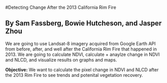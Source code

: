 #Detecting Change After the 2013 California Rim Fire

## By Sam Fassberg, Bowie Hutcheson, and Jasper Zhou

We are going to use Landsat-8 imagery acquired from Google Earth API from before, after, and well after the California Rim Fire that happened in 2013. We are going to calculate NDVI, calculate + anaylze change in NDVI and NLCD, and visualize results on graphs and maps. 

**Objective:** We want to calculate the pixel change in NDVI and NLCD after the 2013 Rim Fire to see trends and potenital vegetation recovery.